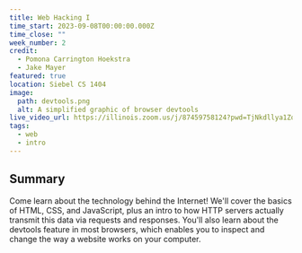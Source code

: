 ```yaml
---
title: Web Hacking I
time_start: 2023-09-08T00:00:00.000Z
time_close: ""
week_number: 2
credit:
  - Pomona Carrington Hoekstra
  - Jake Mayer
featured: true
location: Siebel CS 1404
image:
  path: devtools.png
  alt: A simplified graphic of browser devtools
live_video_url: https://illinois.zoom.us/j/87459758124?pwd=TjNkdllya1ZocUtzMlZJL2JnUVo3Zz09
tags:
  - web
  - intro
---
```


## Summary
Come learn about the technology behind the Internet! We'll cover the basics of HTML, CSS, and JavaScript, plus an intro to how HTTP servers actually transmit this data via requests and responses. You'll also learn about the devtools feature in most browsers, which enables you to inspect and change the way a website works on your computer.